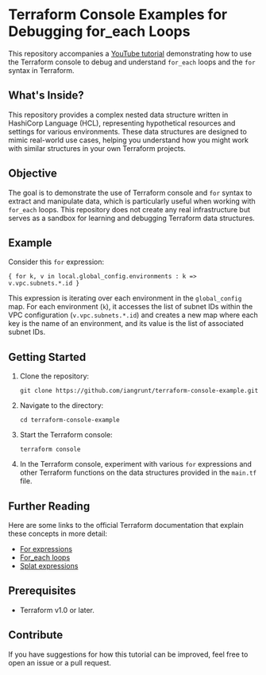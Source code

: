 # Terraform Console Examples for Debugging for_each Loops

This repository accompanies a [YouTube tutorial](https://youtu.be/71nsW_MRSbA) demonstrating how to use the Terraform console to debug and understand `for_each` loops and the `for` syntax in Terraform.

## What's Inside?

This repository provides a complex nested data structure written in HashiCorp Language (HCL), representing hypothetical resources and settings for various environments. These data structures are designed to mimic real-world use cases, helping you understand how you might work with similar structures in your own Terraform projects.

## Objective

The goal is to demonstrate the use of Terraform console and `for` syntax to extract and manipulate data, which is particularly useful when working with `for_each` loops. This repository does not create any real infrastructure but serves as a sandbox for learning and debugging Terraform data structures.

## Example

Consider this `for` expression:

```hcl
{ for k, v in local.global_config.environments : k => v.vpc.subnets.*.id }
```

This expression is iterating over each environment in the `global_config` map. For each environment (`k`), it accesses the list of subnet IDs within the VPC configuration (`v.vpc.subnets.*.id`) and creates a new map where each key is the name of an environment, and its value is the list of associated subnet IDs.

## Getting Started

1. Clone the repository: 

    ```
    git clone https://github.com/iangrunt/terraform-console-example.git
    ```

2. Navigate to the directory: 

    ```
    cd terraform-console-example
    ```

3. Start the Terraform console:

    ```
    terraform console
    ```

4. In the Terraform console, experiment with various `for` expressions and other Terraform functions on the data structures provided in the `main.tf` file.

## Further Reading

Here are some links to the official Terraform documentation that explain these concepts in more detail:

- [For expressions](https://www.terraform.io/docs/language/expressions/for.html)
- [For_each loops](https://www.terraform.io/docs/language/meta-arguments/for_each.html)
- [Splat expressions](https://www.terraform.io/docs/language/expressions/splat.html)

## Prerequisites

- Terraform v1.0 or later.

## Contribute

If you have suggestions for how this tutorial can be improved, feel free to open an issue or a pull request.
